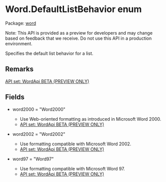 # Word.DefaultListBehavior enum

Package: [word](/en-us/javascript/api/word)

Note: This API is provided as a preview for developers and may change based on feedback that we receive. Do not use this API in a production environment.

Specifies the default list behavior for a list.

## Remarks

[API set: WordApi BETA (PREVIEW ONLY)](/en-us/javascript/api/requirement-sets/word/word-api-requirement-sets)

## Fields

- word2000 = "Word2000"
  - Use Web-oriented formatting as introduced in Microsoft Word 2000.
  - [API set: WordApi BETA (PREVIEW ONLY)](/en-us/javascript/api/requirement-sets/word/word-api-requirement-sets)

- word2002 = "Word2002"
  - Use formatting compatible with Microsoft Word 2002.
  - [API set: WordApi BETA (PREVIEW ONLY)](/en-us/javascript/api/requirement-sets/word/word-api-requirement-sets)

- word97 = "Word97"
  - Use formatting compatible with Microsoft Word 97.
  - [API set: WordApi BETA (PREVIEW ONLY)](/en-us/javascript/api/requirement-sets/word/word-api-requirement-sets)